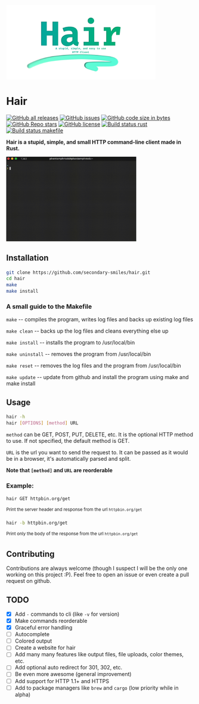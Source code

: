 <br/>
    <a href="https://github.com/secondary-smiles/hair">
    <img alt="Hair Banner" height="200" src="https://raw.githubusercontent.com/secondary-smiles/hair/master/social/Hair-Banner.png" />
    </a>
</br>

# Hair

<!-- SHIELDS BEGIN -->

[![GitHub all releases](https://img.shields.io/github/downloads/secondary-smiles/hair/total?logo=GitHub)](https://github.com/secondary-smiles/hair/releases)
[![GitHub issues](https://img.shields.io/github/issues/secondary-smiles/hair?logo=GitHub)](https://github.com/secondary-smiles/hair/issues)
[![GitHub code size in bytes](https://img.shields.io/github/languages/code-size/secondary-smiles/hair)](https://github.com/secondary-smiles/hair)
[![GitHub Repo stars](https://img.shields.io/github/stars/secondary-smiles/hair?color=yellow&logo=GitHub)](https://github.com/secondary-smiles/hair/stargazers)
[![GitHub license](https://img.shields.io/github/license/secondary-smiles/hair)](https://github.com/secondary-smiles/hair/blob/master/LICENSE.txt)
[![Build status rust](https://github.com/secondary-smiles/hair/actions/workflows/rust.yml/badge.svg)](https://github.com/secondary-smiles/hair/actions/workflows/rust.yml)
[![Build status makefile](https://github.com/secondary-smiles/hair/actions/workflows/makefile.yml/badge.svg)](https://github.com/secondary-smiles/hair/actions/workflows/makefile.yml)

<!-- SHIELDS END -->

**Hair is a stupid, simple, and small HTTP command-line client made in Rust.**

<a href="https://github.com/secondary-smiles/hair">
    <img alt="Hair Demo" width="349" src="https://raw.githubusercontent.com/secondary-smiles/hair/master/social/Hair-Demo.gif" />
</a>

## Installation

```bash
git clone https://github.com/secondary-smiles/hair.git
cd hair
make
make install
```

### A small guide to the Makefile

`make` -- compiles the program, writes log files and backs up existing log files

`make clean` -- backs up the log files and cleans everything else up

`make install` -- installs the program to /usr/local/bin

`make uninstall` -- removes the program from /usr/local/bin

`make reset` -- removes the log files and the program from /usr/local/bin

`make update` -- update from github and install the program using make and make install

## Usage

```bash
hair -h
hair [OPTIONS] [method] URL
```

`method` can be GET, POST, PUT, DELETE, etc. It is the optional HTTP method to use. If not specified, the default method is GET.

`URL` is the url you want to send the request to. It can be passed as it would be in a browser, it's automatically parsed and split.

**Note that `[method]` and `URL` are reorderable**

### Example:

```bash
hair GET httpbin.org/get
```
<sup>Print the server header and response from the url `httpbin.org/get`</sup>

```bash
hair -b httpbin.org/get
```
<sup>Print only the body of the response from the url `httpbin.org/get`</sup>

## Contributing
Contributions are always welcome (though I suspect I will be the only one working on this project :P). Feel free to open an issue or even create a pull request on github.

## TODO

- [x] Add `-` commands to cli (like `-v` for version)
- [x] Make commands reorderable
- [x] Graceful error handling
- [ ] Autocomplete
- [ ] Colored output
- [ ] Create a website for hair
- [ ] Add many many features like output files, file uploads, color themes, etc.
- [ ] Add optional auto redirect for 301, 302, etc.
- [ ] Be even more awesome (general improvement)
- [ ] Add support for HTTP 1.1+ and HTTPS
- [ ] Add to package managers like `brew` and `cargo` (low priority while in alpha)
